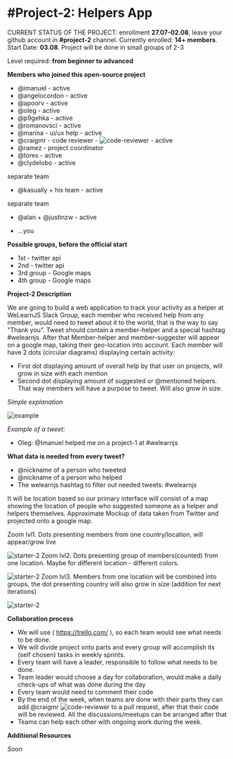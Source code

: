 # #Project-2: Helpers App

CURRENT STATUS OF THE PROJECT: enrollment **27.07-02.08**, leave your github account in **#project-2** channel. Currently enrolled: **14+ members**. Start Date: **03.08**. Project will be done in small groups of 2-3

Level required: **from beginner to advanced**

**Members who joined this open-source project**

* @imanuel  - active
* @angelocordon -  active
* @apoorv - active
* @oleg  - active
* @p9gehka - active
* @romanovsci - active
* @marina - ui/ux help - active
* @craigmr - code reviewer - ![code-reviewer](http://i.imgur.com/mXs64t0.png) - active
* @ramez - project coordinator
* @tores - active
* @clydelobo - active

separate team
* @kasually + his team - active

separate team
* @alan + @justinzw - active

* ...you

**Possible groups, before the official start**
* 1st - twitter api
* 2nd - twitter api
* 3rd group - Google maps
* 4th group - Google maps

**Project-2 Description**

We are going to build a web application to track your activity as a helper at WeLearnJS Slack Group, each member who received help from any member, would need to tweet about it to the world, that is the way to say "Thank you”. Tweet should contain a member-helper and a special hashtag #welearnjs. After that Member-helper and member-suggester will appear on a google map, taking their geo-location into account. Each member will have 2 dots (circular diagrams) displaying certain activity:

 - First dot displaying amount of overall help by that user on projects, will grow in size with each mention
 - Second dot displaying amount of suggested or @mentioned helpers. That way members will have a purpose to tweet. Will also grow in size.

*Simple explanation*

![example](http://i.imgur.com/Xn6lmXP.png)

*Example of a tweet:*
 - Oleg:  @Imanuel helped me on a project-1 at #welearnjs

**What data is needed from every tweet?**
* @nickname of a person who tweeted
* @nickname of a person who helped
* The welearnjs hashtag to filter out needed tweets: #welearnjs

It will be location based so our primary interface will consist of a map showing the location of people who suggested someone as a helper and helpers themselves. Approximate Mockup of data taken from Twitter and projected onto a google map.

Zoom lvl1. Dots presenting members from one country/location, will appear/grow live

![starter-2](http://i.imgur.com/sDmc5hg.png)
Zoom lvl2. Dots presenting group of members(counted) from one location. Maybe for different location - different colors.

![starter-2](http://i.imgur.com/03W86J3.png)
Zoom lvl3. Members from one location will be combined into groups, the dot presenting country will also grow in size (addition for next iterations)

![starter-2](http://i.imgur.com/wyKgo8A.png)


**Collaboration process**

* We will use ( https://trello.com/ ), so each team would see what needs to be done.
* We will divide project onto parts and every group will accomplish its (self chosen) tasks in weekly sprints.
* Every team will have a leader, responsible to follow what needs to be done.
* Team leader would choose a day for collaboration, would make a daily check-ups of what was done during the day
* Every team would need to comment their code
* By the end of the week, when teams are done with their parts they can add @craigmr ![code-reviewer](http://i.imgur.com/mXs64t0.png) to a pull request, after that their code will be reviewed. All the discussions/meetups can be arranged after that
* Teams can help each other with ongoing work during the week.

**Additional Resources**

*Soon*
